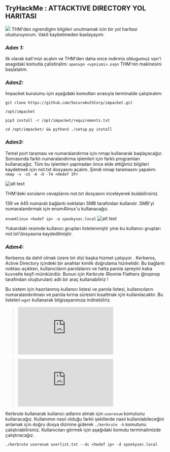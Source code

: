 ## **TryHackMe : ATTACKTIVE DIRECTORY YOL HARITASI** 
![](https://tryhackme.com/room/attacktivedirectory)
THM'den ogrendigim bilgileri unutmamak icin bir yol haritasi olusturuyorum.
Vakit kaybetmeden baslayayım:

### *Adım 1:*
Ilk olarak kali'mizi acalım ve THM'den daha once indirmis oldugumuz vpn'i asagidaki komutla çalistiralim:
`openvpn <vpnismi>.ovpn`
THM'nin makinesini başlatalım.
### *Adım2:*
İmpacket kurulumu için aşağıdaki komutları sırasıyla terminalde çalıştıralım:

`git clone https://github.com/SecureAuthCorp/impacket.git`

`/opt/impacket`

`pip3 install -r /opt/impacket/requirements.txt`

`cd /opt/impacket/ && python3 ./setup.py install`
### *Adım3:*
Temel port taraması ve numaralandırma için nmap kullanarak başlayacağız. Sonrasında farklı numaralandırma işlemleri için farklı programları kullanacağız. Tüm bu işlemleri yapmadan önce elde ettiğimiz bilgileri kaydetmek için not.txt dosyasını açalım. Şimdi nmap taramasını yapalım:
`nmap -v -sS -A -O -T4 <Hedef IP>`

![alt text](https://github.com/hamza37yavuz/AttacktiveD-rectory-YolHaritas-/blob/main/nmap.png)

THM'deki soruların cevaplarını not.txt dosyasını inceleyerek bulabilirsiniz.

139 ve 445 numaralı bağlantı noktaları SMB tarafından kullanılır. SMB'yi numaralandırmak için enum4linux'u kullanacağız.

`enum4linux <hedef ip> -a spookysec.local`
![alt text](https://github.com/hamza37yavuz/AttacktiveD-rectory-YolHaritas-/blob/main/enum4linux.png)

Yukarıdaki resimde kullanıcı grupları listelenmiştir yine bu kullanıcı grupları not.txt'dosyasına kaydedilmiştir.

### *Adım4:*

Kerberos da dahil olmak üzere bir dizi başka hizmet çalışıyor . Kerberos, Active Directory içindeki bir anahtar kimlik doğrulama hizmetidir. Bu bağlantı noktası açıkken, kullanıcıların parolalarını ve hatta parola spreyini kaba kuvvetle keşfi mümkündür. Bunun için Kerbrute (Ronnie Flathers @ropnop tarafından oluşturulan) adlı bir araç kullanabiliriz !

Bu sistem için hazırlanmış kullanıcı listesi ve parola listesi, kullanıcıların numaralandırılması ve parola kırma süresini kısaltmak için kullanılacaktır. Bu listeleri `wget` kullanarak bilgisayarımıza indirebiliriz.

>![THM'nin kullanıcı listesi](https://raw.githubusercontent.com/Sq00ky/attacktive-directory-tools/master/userlist.txt)

>![THM'nin şifre listesi](https://raw.githubusercontent.com/Sq00ky/attacktive-directory-tools/master/passwordlist.txt)

Kerbrute kullanarak kullanıcı adlarını almak için `userenum` komutunu kullanacağız. Kullanımın nasıl olduğu farklı şekillerde nasıl kullanılabileceğini anlamak için doğru dosya dizinine giderek `./kerbrute -h` komutunu çalıştırabilirsiniz. Kullanıcıları görmek için aşağıdaki komutu terminalimizde çalıştıracağız.

`./kerbrute userenum userlist.txt --dc <hedef ip> -d spookysec.local`



